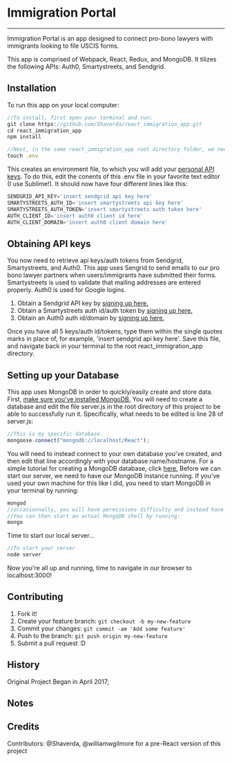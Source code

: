 # Immigration Portal
---

Immigration Portal is an app designed to connect pro-bono lawyers with immigrants looking to file USCIS forms.

This app is comprised of Webpack, React, Redux, and MongoDB. It tilizes the following APIs: Auth0, Smartystreets, and Sendgrid.

## Installation

To run this app on your local computer:

```javascript
//To install, first open your terminal and run:
git clone https://github.com/Shaverda/react_immigration_app.git
cd react_immigration_app
npm install

//Next, in the same react_immigration_app root directory folder, we need to create a .env file. You can create this in Linux in the terminal by running:
touch .env
```

This creates an environment file, to which you will add your [personal API keys](https://en.wikipedia.org/wiki/Application_programming_interface_key). To do this, edit the conents of this .env file in your favorite text editor (I use Sublime!). It should now have four different lines like this:
```javascript
SENDGRID_API_KEY='insert sendgrid api key here'
SMARTYSTREETS_AUTH_ID='insert smartystreets api key here'
SMARTYSTREETS_AUTH_TOKEN='insert smartystreets auth token here'
AUTH_CLIENT_ID='insert auth0 client id here'
AUTH_CLIENT_DOMAIN='insert auth0 client domain here'
```

## Obtaining API keys
You now need to retrieve api keys/auth tokens from Sendgrid, Smartystreets, and Auth0. This app uses Sengrid to send emails to our pro bono lawyer partners when users/immigrants have submitted their forms. Smartystreets is used to validate that mailing addresses are entered properly. Auth0 is used for Google logins. 

1. Obtain a Sendgrid API key by [signing up here.](https://app.sendgrid.com/signup?id=71713987-9f01-4dea-b3d4-8d0bcd9d53ed&co=true)
2. Obtain a Smartystreets auth id/auth token by [signing up here.](https://smartystreets.com/signup)
3. Obtain an Auth0 auth id/domain by [signing up here.](https://auth0.com/signup)

Once you have all 5 keys/auth id/tokens, type them within the single quotes marks in place of, for example, 'insert sendgrid api key here'. Save this file, and navigate back in your terminal to the root react_immigration_app directory. 


## Setting up your Database
This app uses MongoDB in order to quickly/easily create and store data. First, [make sure you've installed MongoDB.](https://www.mongodb.com/download-center#community)
You will need to create a database and edit the file server.js in the root directory of this project to be able to successfully run it. Specifically, what needs to be edited is line 28 of server.js: 
```javascript
//This is my specific database. 
mongoose.connect("mongodb://localhost/React");
```
You will need to instead connect to your own database you've created, and then edit that line accordingly with your database name/hostname. 
For a simple tutorial for creating a MongoDB database, click [here.](https://www.tutorialspoint.com/mongodb/mongodb_create_database.htm)
Before we can start our server, we need to have our MongoDB instance running. If you've used your own machine for this like I did, you need to start MongoDB in your terminal by running:
```javascript
mongod
//occasionnally, you will have permissions difficulty and instead have to run sudo mongod
//You can then start an actual MongoDB shell by running:
mongo
```

Time to start our local server...
```javascript
//To start your server
node server
```

Now you're all up and running, time to navigate in our browser to localhost:3000!

## Contributing

1. Fork it!
2. Create your feature branch: `git checkout -b my-new-feature`
3. Commit your changes: `git commit -am 'Add some feature'`
4. Push to the branch: `git push origin my-new-feature`
5. Submit a pull request :D

## History

Original Project Began in April 2017;

## Notes 


## Credits

Contributors: @Shaverda, @williamwgilmore for a pre-React version of this project